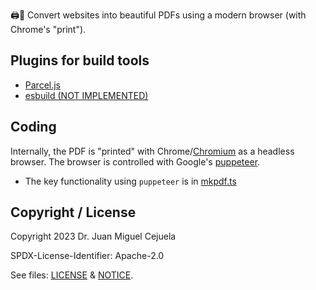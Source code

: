 🖨️🎨 Convert websites into beautiful PDFs using a modern browser (with Chrome's "print").


## Plugins for build tools

* [Parcel.js](plugins/parcel-reporter-mkpdf)
* [esbuild (NOT IMPLEMENTED)](https://github.com/juanmirocks/mkpdf/issues/2)


## Coding

Internally, the PDF is "printed" with Chrome/[Chromium](https://github.com/chromium/chromium) as a headless browser. The browser is controlled with Google's [puppeteer](https://github.com/puppeteer/puppeteer).

* The key functionality using `puppeteer` is in [mkpdf.ts](./src/mkpdf.ts)


## Copyright / License

Copyright 2023 Dr. Juan Miguel Cejuela

SPDX-License-Identifier: Apache-2.0

See files: [LICENSE](./LICENSE) & [NOTICE](./NOTICE).
